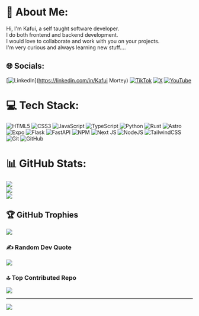 # 💫 About Me:
Hi, I'm Kafui, a self taught software developer.<br>I do both frontend and backend development.<br>I would love to collaborate and work with you on your projects.<br>I'm very curious and always learning new stuff.... 


## 🌐 Socials:
[![LinkedIn](https://img.shields.io/badge/LinkedIn-%230077B5.svg?logo=linkedin&logoColor=white)](https://linkedin.com/in/Kafui Mortey) [![TikTok](https://img.shields.io/badge/TikTok-%23000000.svg?logo=TikTok&logoColor=white)](https://tiktok.com/@startprogrammingtk) [![X](https://img.shields.io/badge/X-black.svg?logo=X&logoColor=white)](https://x.com/morteykafui) [![YouTube](https://img.shields.io/badge/YouTube-%23FF0000.svg?logo=YouTube&logoColor=white)](https://youtube.com/@UCDzMKZedSGrSHhnjFpYOa4Q) 

# 💻 Tech Stack:
![HTML5](https://img.shields.io/badge/html5-%23E34F26.svg?style=plastic&logo=html5&logoColor=white) ![CSS3](https://img.shields.io/badge/css3-%231572B6.svg?style=plastic&logo=css3&logoColor=white) ![JavaScript](https://img.shields.io/badge/javascript-%23323330.svg?style=plastic&logo=javascript&logoColor=%23F7DF1E) ![TypeScript](https://img.shields.io/badge/typescript-%23007ACC.svg?style=plastic&logo=typescript&logoColor=white) ![Python](https://img.shields.io/badge/python-3670A0?style=plastic&logo=python&logoColor=ffdd54) ![Rust](https://img.shields.io/badge/rust-%23000000.svg?style=plastic&logo=rust&logoColor=white) ![Astro](https://img.shields.io/badge/astro-%232C2052.svg?style=plastic&logo=astro&logoColor=white) ![Expo](https://img.shields.io/badge/expo-1C1E24?style=plastic&logo=expo&logoColor=#D04A37) ![Flask](https://img.shields.io/badge/flask-%23000.svg?style=plastic&logo=flask&logoColor=white) ![FastAPI](https://img.shields.io/badge/FastAPI-005571?style=plastic&logo=fastapi) ![NPM](https://img.shields.io/badge/NPM-%23CB3837.svg?style=plastic&logo=npm&logoColor=white) ![Next JS](https://img.shields.io/badge/Next-black?style=plastic&logo=next.js&logoColor=white) ![NodeJS](https://img.shields.io/badge/node.js-6DA55F?style=plastic&logo=node.js&logoColor=white) ![TailwindCSS](https://img.shields.io/badge/tailwindcss-%2338B2AC.svg?style=plastic&logo=tailwind-css&logoColor=white) ![Git](https://img.shields.io/badge/git-%23F05033.svg?style=plastic&logo=git&logoColor=white) ![GitHub](https://img.shields.io/badge/github-%23121011.svg?style=plastic&logo=github&logoColor=white)
# 📊 GitHub Stats:
![](https://github-readme-stats.vercel.app/api?username=MorteyKafui&theme=dark&hide_border=false&include_all_commits=true&count_private=true)<br/>
![](https://github-readme-streak-stats.herokuapp.com/?user=MorteyKafui&theme=dark&hide_border=false)<br/>
![](https://github-readme-stats.vercel.app/api/top-langs/?username=MorteyKafui&theme=dark&hide_border=false&include_all_commits=true&count_private=true&layout=compact)

## 🏆 GitHub Trophies
![](https://github-profile-trophy.vercel.app/?username=MorteyKafui&theme=radical&no-frame=false&no-bg=false&margin-w=4)

### ✍️ Random Dev Quote
![](https://quotes-github-readme.vercel.app/api?type=horizontal&theme=radical)

### 🔝 Top Contributed Repo
![](https://github-contributor-stats.vercel.app/api?username=MorteyKafui&limit=5&theme=one_dark_pro&combine_all_yearly_contributions=true)

---
[![](https://visitcount.itsvg.in/api?id=MorteyKafui&icon=0&color=0)](https://visitcount.itsvg.in)

<!-- Proudly created with GPRM ( https://gprm.itsvg.in ) -->

